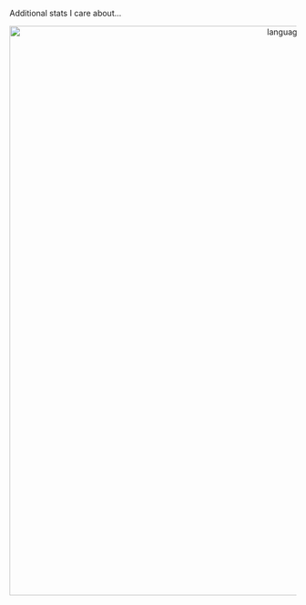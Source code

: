 Additional stats I care about...
<div align="center">
  <img src="https://github-readme-stats.vercel.app/api/top-langs?username=tuxy-streamer&locale=en&hide_title=false&layout=compact&card_width=1000&langs_count=7&theme=gruvbox&hide_border=false&custom_title=My%20Favorite%20Languages" height="1000" alt="languages graph"  />
</div>

###

